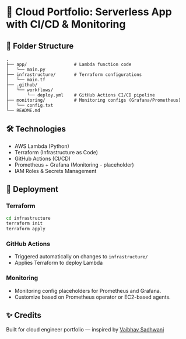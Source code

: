 # 🚀 Cloud Portfolio: Serverless App with CI/CD & Monitoring

## 📁 Folder Structure

```
.
├── app/                  # Lambda function code
│   └── main.py
├── infrastructure/       # Terraform configurations
│   └── main.tf
├── .github/
│   └── workflows/
│       └── deploy.yml    # GitHub Actions CI/CD pipeline
├── monitoring/           # Monitoring configs (Grafana/Prometheus)
│   └── config.txt
└── README.md
```

## 🛠️ Technologies
- AWS Lambda (Python)
- Terraform (Infrastructure as Code)
- GitHub Actions (CI/CD)
- Prometheus + Grafana (Monitoring - placeholder)
- IAM Roles & Secrets Management

## 🚀 Deployment

### Terraform

```bash
cd infrastructure
terraform init
terraform apply
```

### GitHub Actions

- Triggered automatically on changes to `infrastructure/`
- Applies Terraform to deploy Lambda

### Monitoring

- Monitoring config placeholders for Prometheus and Grafana.
- Customize based on Prometheus operator or EC2-based agents.

## ✨ Credits
Built for cloud engineer portfolio — inspired by [Vaibhav Sadhwani](https://linkedin.com/in/vsadhwani/)
